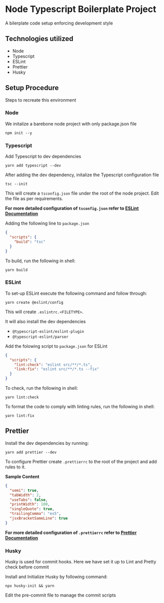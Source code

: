 # Node Typescript Boilerplate Project

A bilerplate code setup enforcing development style

## Technologies utilized

- Node
- Typescript
- ESLint
- Prettier
- Husky

## Setup Procedure

Steps to recreate this environment

### Node

We initalize a barebone node project with only package.json file

```shell
npm init --y
```

### Typescript

Add Typescript to dev dependencies

```shell
yarn add typescript --dev
```

After adding the dev dependency, initalize the Typescript configuration file

```shell
tsc --init
```

This will create a `tsconfig.json` file under the root of the node project. Edit the file as per requirements.

**For more detailed configuration of `tsconfig.json` refer to [ESLint Documentation](https://eslint.org/docs/user-guide/getting-started)**

Adding the following line to `package.json`

```json
{
  "scripts": {
    "build": "tsc"
  }
}
```

To build, run the following in shell:

```shell
yarn build
```

### ESLint

To set-up ESLint execute the following command and follow through:

```shell
yarn create @eslint/config
```

This will create `.eslintrc.<FILETYPE>`.

It will also install the dev dependencies

- `@typescript-eslint/eslint-plugin`
- `@typescript-eslint/parser`

Add the folowing script to `package.json` for ESLint

```json
{
  "scripts": {
    "lint:check": "eslint src/**/*.ts",
    "link:fix": "eslint src/**/*.ts --fix"
  }
}
```

To check, run the following in shell:

```shell
yarn lint:check
```

To format the code to comply with linting rules, run the following in shell:

```
yarn lint:fix
```

## Prettier

Install the dev dependencies by running:

```shell
yarn add prettier --dev
```

To configure Prettier create `.prettierrc` to the root of the project and add rules to it.

**Sample Content**

```json
{
  "semi": true,
  "tabWidth": 2,
  "useTabs": false,
  "printWidth": 100,
  "singleQuote": true,
  "trailingComma": "es5",
  "jsxBracketSameLine": true
}
```

**For more detailed configuration of `.prettierrc` refer to [Prettier Documentation](https://prettier.io/docs/en/configuration.html)**

### Husky

Husky is used for commit hooks.
Here we have set it up to Lint and Pretty check before commit

Install and Initialize Husky by following command:

```shell
npx husky-init && yarn
```

Edit the pre-commit file to manage the commit scripts

